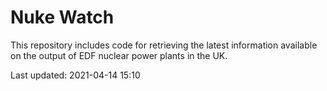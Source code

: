 # Nuke Watch

This repository includes code for retrieving the latest information available on the output of EDF nuclear power plants in the UK.

Last updated: 2021-04-14 15:10